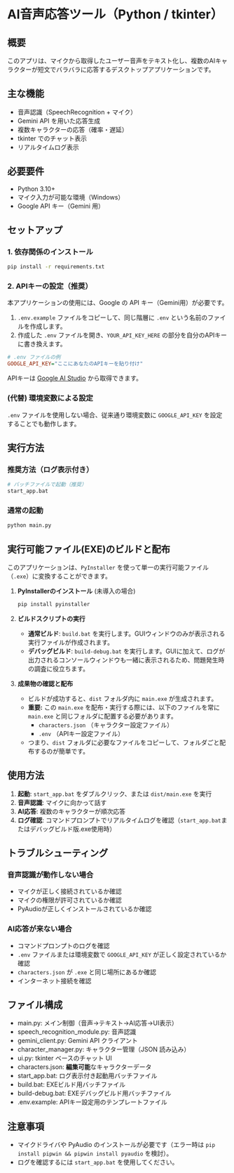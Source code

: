 # AI音声応答ツール（Python / tkinter）

## 概要
このアプリは、マイクから取得したユーザー音声をテキスト化し、複数のAIキャラクターが短文でバラバラに応答するデスクトップアプリケーションです。

## 主な機能
- 音声認識（SpeechRecognition + マイク）
- Gemini API を用いた応答生成
- 複数キャラクターの応答（確率・遅延）
- tkinter でのチャット表示
- リアルタイムログ表示

## 必要要件
- Python 3.10+
- マイク入力が可能な環境（Windows）
- Google API キー（Gemini 用）

## セットアップ

### 1. 依存関係のインストール
```bash
pip install -r requirements.txt
```

### 2. APIキーの設定（推奨）
本アプリケーションの使用には、Google の API キー（Gemini用）が必要です。

1. `.env.example` ファイルをコピーして、同じ階層に `.env` という名前のファイルを作成します。
2. 作成した `.env` ファイルを開き、`YOUR_API_KEY_HERE` の部分を自分のAPIキーに書き換えます。

```ini
# .env ファイルの例
GOOGLE_API_KEY="ここにあなたのAPIキーを貼り付け"
```

APIキーは [Google AI Studio](https://aistudio.google.com/app/apikey) から取得できます。

### (代替) 環境変数による設定
`.env` ファイルを使用しない場合、従来通り環境変数に `GOOGLE_API_KEY` を設定することでも動作します。

## 実行方法

### 推奨方法（ログ表示付き）
```bash
# バッチファイルで起動（推奨）
start_app.bat
```

### 通常の起動
```bash
python main.py
```

## 実行可能ファイル(EXE)のビルドと配布

このアプリケーションは、`PyInstaller` を使って単一の実行可能ファイル（`.exe`）に変換することができます。

1. **PyInstallerのインストール** (未導入の場合)
   ```bash
   pip install pyinstaller
   ```
2. **ビルドスクリプトの実行**
   - **通常ビルド**: `build.bat` を実行します。GUIウィンドウのみが表示される実行ファイルが作成されます。
   - **デバッグビルド**: `build-debug.bat` を実行します。GUIに加えて、ログが出力されるコンソールウィンドウも一緒に表示されるため、問題発生時の調査に役立ちます。

3. **成果物の確認と配布**
   - ビルドが成功すると、`dist` フォルダ内に `main.exe` が生成されます。
   - **重要:** この `main.exe` を配布・実行する際には、以下のファイルを常に `main.exe` と同じフォルダに配置する必要があります。
     - `characters.json` （キャラクター設定ファイル）
     - `.env` （APIキー設定ファイル）
   - つまり、`dist` フォルダに必要なファイルをコピーして、フォルダごと配布するのが簡単です。

## 使用方法

1. **起動**: `start_app.bat` をダブルクリック、または `dist/main.exe` を実行
2. **音声認識**: マイクに向かって話す
3. **AI応答**: 複数のキャラクターが順次応答
4. **ログ確認**: コマンドプロンプトでリアルタイムログを確認（`start_app.bat`またはデバッグビルド版.exe使用時）

## トラブルシューティング

### 音声認識が動作しない場合
- マイクが正しく接続されているか確認
- マイクの権限が許可されているか確認
- PyAudioが正しくインストールされているか確認

### AI応答が来ない場合
- コマンドプロンプトのログを確認
- `.env` ファイルまたは環境変数で `GOOGLE_API_KEY` が正しく設定されているか確認
- `characters.json` が `.exe` と同じ場所にあるか確認
- インターネット接続を確認

## ファイル構成
- main.py: メイン制御（音声→テキスト→AI応答→UI表示）
- speech_recognition_module.py: 音声認識
- gemini_client.py: Gemini API クライアント
- character_manager.py: キャラクター管理（JSON 読み込み）
- ui.py: tkinter ベースのチャット UI
- characters.json: **編集可能**なキャラクターデータ
- start_app.bat: ログ表示付き起動用バッチファイル
- build.bat: EXEビルド用バッチファイル
- build-debug.bat: EXEデバッグビルド用バッチファイル
- .env.example: APIキー設定用のテンプレートファイル

## 注意事項
- マイクドライバや PyAudio のインストールが必要です（エラー時は `pip install pipwin && pipwin install pyaudio` を検討）。
- ログを確認するには `start_app.bat` を使用してください。

